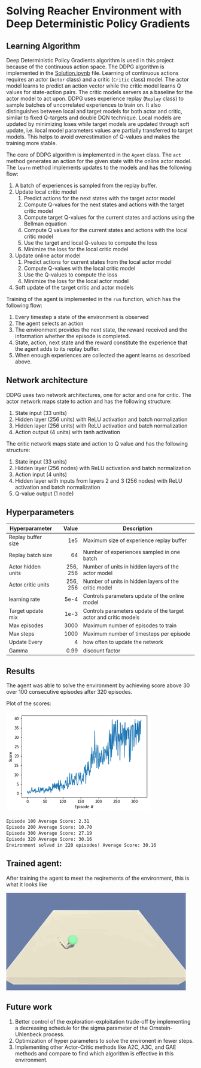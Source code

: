 # Solving Reacher Environment with Deep Deterministic Policy Gradients

## Learning Algorithm

Deep Deterministic Policy Gradients algorithm is used in this project because of the continuous action space. 
The DDPG algorithm is implemented in the [Solution.ipynb](Solution.ipynb) file. 
Learning of continuous actions requires an actor (`Actor` class) and a critic (`Critic` class) model.
The actor model learns to predict an action vector while the critic model learns Q values for state-action pairs.
The critic models servers as a baseline for the actor model to act upon.
DDPG uses experience replay (`Replay` class) to sample batches of uncorrelated experiences to train on. 
It also distinguishes between local and target models for both actor and critic, similar to fixed Q-targets and double DQN technique.
Local models are updated by minimizing loses while target models are updated through soft update, 
i.e. local model parameters values are partially transferred to target models. 
This helps to avoid overestimation of Q-values and makes the training more stable.

The core of DDPG algorithm is implemented in the `Agent` class. 
The `act` method generates an action for the given state with the online actor model.
The `learn` method implements updates to the models and has the following flow:

1. A batch of experiences is sampled from the replay buffer.
2. Update local critic model
    1. Predict actions for the next states with the target actor model
    2. Compute Q-values for the next states and actions with the target critic model
    3. Compute target Q-values for the current states and actions using the Bellman equation
    4. Compute Q values for the current states and actions with the local critic model
    5. Use the target and local Q-values to compute the loss
    6. Minimize the loss for the local critic model
3. Update online actor model
    1. Predict actions for current states from the local actor model
    2. Compute Q-values with the local critic model
    3. Use the Q-values to compute the loss
    4. Minimize the loss for the local actor model
4. Soft update of the target critic and actor models

Training of the agent is implemented in the `run` function, which has the following flow:

1. Every timestep a state of the environment is observed
2. The agent selects an action
3. The environment provides the next state, the reward received and the information whether the episode is completed.
4. State, action, next state and the reward constitute the experience that the agent adds to its replay buffer.
5. When enough experiences are collected the agent learns as described above.
 
## Network architecture

DDPG uses two network architectures, one for actor and one for critic.
The actor network maps state to action and has the following structure:
 
1. State input (33 units)
2. Hidden layer (256 units) with ReLU activation and batch normalization
3. Hidden layer (256 units) with ReLU activation and batch normalization
4. Action output (4 units) with tanh activation

The critic network maps state and action to Q value and has the following structure:
1. State input (33 units)
2. Hidden layer (256 nodes) with ReLU activation and batch normalization
3. Action input (4 units)
4. Hidden layer with inputs from layers 2 and 3 (256 nodes) with ReLU activation and batch normalization
5. Q-value output (1 node)

## Hyperparameters

| Hyperparameter | Value | Description |
|---|---:|---|
| Replay buffer size | 1e5 | Maximum size of experience replay buffer |
| Replay batch size | 64 | Number of experiences sampled in one batch |
| Actor hidden units | 256, 256 | Number of units in hidden layers of the actor model |
| Actor critic units | 256, 256 | Number of units in hidden layers of the critic model |
| learning rate | 5e-4 | Controls parameters update of the online model |
| Target update mix | 1e-3 | Controls parameters update of the target actor and critic models |
| Max episodes | 3000 | Maximum number of episodes to train |
| Max steps | 1000 | Maximum number of timesteps per episode |
| Update Every | 4 | how often to update the network |
| Gamma | 0.99 | discount factor |


## Results

The agent was able to solve the environment by achieving score above 30 over 100 consecutive episodes after 320 episodes.


Plot of the scores:

![Rewards plot](images/scores_graph.png)

```
Episode 100	Average Score: 2.31
Episode 200	Average Score: 10.70
Episode 300	Average Score: 27.19
Episode 320	Average Score: 30.16
Environment solved in 220 episodes!	Average Score: 30.16
```
## Trained agent:

After training the agent to meet the reqirements of the environment, this is what it looks like

![trained](images/trained.gif)

## Future work

1. Better control of the exploration-exploitation trade-off by implementing a decreasing schedule for the sigma parameter of the
Ornstein-Uhlenbeck process.
2. Optimization of hyper parameters to solve the environent in fewer steps.
3. Implementing other Actor-Critic methods like A2C, A3C, and GAE methods and compare to find which algorithm is effective in this environment.


